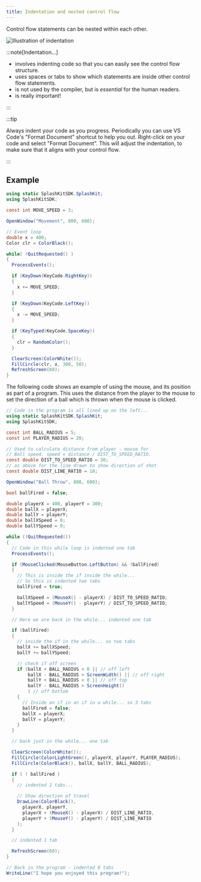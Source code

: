 ```yaml
---
title: Indentation and nested control flow
---
```


Control flow statements can be nested within each other.

![Illustration of indentation](./images/indentation.png)


:::note[Indentation...]

- involves indenting code so that you can easily see the control flow structure.
- uses spaces or tabs to show which statements are inside other control flow statements.
- is not used by the compiler, but is *essential* for the human readers.
- is really important!

:::

:::tip

Always indent your code as you progress. Periodically you can use VS Code's "Format Document" shortcut to help you out. Right-click on your code and select "Format Document". This will adjust the indentation, to make sure that it aligns with your control flow.

:::

## Example

```cs
using static SplashKitSDK.SplashKit;
using SplashKitSDK;

const int MOVE_SPEED = 3;

OpenWindow("Movement", 800, 600);

// Event loop
double x = 400;
Color clr = ColorBlack();

while( !QuitRequested() )
{
  ProcessEvents();

  if (KeyDown(KeyCode.RightKey))
  {
    x += MOVE_SPEED;
  }

  if (KeyDown(KeyCode.LeftKey))
  {
    x -= MOVE_SPEED;
  }

  if (KeyTyped(KeyCode.SpaceKey))
  {
    clr = RandomColor();
  }

  ClearScreen(ColorWhite());
  FillCircle(clr, x, 300, 50);
  RefreshScreen(60);
}
```

The following code shows an example of using the mouse, and its position as part of a program. This uses the distance from the player to the mouse to set the direction of a ball which is thrown when the mouse is clicked.

```cs
// Code in the program is all lined up on the left...
using static SplashKitSDK.SplashKit;
using SplashKitSDK;

const int BALL_RADIUS = 5;
const int PLAYER_RADIUS = 20;

// Used to calculate distance from player - mouse for
// Ball speed. speed = distance / DIST_TO_SPEED_RATIO.
const double DIST_TO_SPEED_RATIO = 30;
// as above for the line drawn to show direction of shot
const double DIST_LINE_RATIO = 10;

OpenWindow("Ball Throw", 800, 600);

bool ballFired = false;

double playerX = 400, playerY = 300;
double ballX = playerX;
double ballY = playerY;
double ballXSpeed = 0;
double ballYSpeed = 0;

while (!QuitRequested())
{
  // Code in this while loop is indented one tab
  ProcessEvents();

  if (MouseClicked(MouseButton.LeftButton) && !ballFired)
  {
    // This is inside the if inside the while...
    // So this is indented two tabs
    ballFired = true;

    ballXSpeed = (MouseX() - playerX) / DIST_TO_SPEED_RATIO;
    ballYSpeed = (MouseY() - playerY) / DIST_TO_SPEED_RATIO;
  }

  // Here we are back in the while... indented one tab

  if (ballFired)
  {
    // inside the if in the while... so two tabs
    ballX += ballXSpeed;
    ballY += ballYSpeed;

    // check if off screen
    if (ballX + BALL_RADIUS < 0 || // off left
        ballX - BALL_RADIUS > ScreenWidth() || // off right
        ballY + BALL_RADIUS < 0 || // off top
        ballY - BALL_RADIUS > ScreenHeight()
        ) // off bottom
    {
      // Inside an if in an if in a while... so 3 tabs
      ballFired = false;
      ballX = playerX;
      ballY = playerY;
    }
  }

  // back just in the while... one tab

  ClearScreen(ColorWhite());
  FillCircle(ColorLightGreen(), playerX, playerY, PLAYER_RADIUS);
  FillCircle(ColorBlack(), ballX, ballY, BALL_RADIUS);

  if ( ! ballFired )
  {
    // indented 2 tabs...

    // Show direction of travel
    DrawLine(ColorBlack(), 
      playerX, playerY, 
      playerX + (MouseX() - playerX) / DIST_LINE_RATIO,
      playerY + (MouseY() - playerY) / DIST_LINE_RATIO
    );
  }

  // indented 1 tab

  RefreshScreen(60);
}

// Back in the program - indented 0 tabs
WriteLine("I hope you enjoyed this program!");
```
